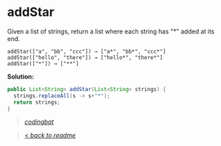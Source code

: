# addStar

Given a list of strings, return a list where each string has "*" added at its end.

```
addStar(["a", "bb", "ccc"]) → ["a*", "bb*", "ccc*"]
addStar(["hello", "there"]) → ["hello*", "there*"]
addStar(["*"]) → ["**"]
```

**Solution:**

```java
public List<String> addStar(List<String> strings) {
  strings.replaceAll(s -> s+"*");
  return strings;
}
```

> _[codingbat](https://codingbat.com/prob/p170181)_

> [< _back to readme_](FINDREPLACEREADME)